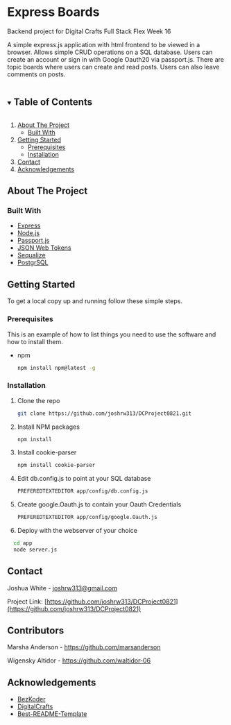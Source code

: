 <!--
*** Thanks for checking out the Best-README-Template. If you have a suggestion
*** that would make this better, please fork the repo and create a pull request
*** or simply open an issue with the tag "enhancement".
*** Thanks again! Now go create something AMAZING! :D
***
***
***
*** To avoid retyping too much info. Do a search and replace for the following:
*** joshrw313, DCProject0821, twitter_handle, email, Express Boards, project_description
-->



<!-- PROJECT SHIELDS -->
<!--
*** I'm using markdown "reference style" links for readability.
*** Reference links are enclosed in brackets [ ] instead of parentheses ( ).
*** See the bottom of this document for the declaration of the reference variables
*** for contributors-url, forks-url, etc. This is an optional, concise syntax you may use.
*** https://www.markdownguide.org/basic-syntax/#reference-style-links
-->
<h1>Express Boards</h1>

   Backend project for Digital Crafts Full Stack Flex Week 16

A simple express.js application with html frontend to be viewed in a browser. Allows simple CRUD operations on a SQL database. Users can create an account or sign in with Google Oauth20 via passport.js. There are topic boards where users can create and read posts. Users can also leave comments on posts. 
    <br />
  </p>
</p>



<!-- TABLE OF CONTENTS -->
<details open="open">
  <summary><h2 style="display: inline-block">Table of Contents</h2></summary>
  <ol>
    <li>
      <a href="#about-the-project">About The Project</a>
      <ul>
        <li><a href="#built-with">Built With</a></li>
      </ul>
    </li>
    <li>
      <a href="#getting-started">Getting Started</a>
      <ul>
        <li><a href="#prerequisites">Prerequisites</a></li>
        <li><a href="#installation">Installation</a></li>
      </ul>
    </li>
    <li><a href="#contact">Contact</a></li>
    <li><a href="#acknowledgements">Acknowledgements</a></li>
  </ol>
</details>



<!-- ABOUT THE PROJECT -->
## About The Project

### Built With

* [Express](https://expressjs.com/)
* [Node.js](https://nodejs.org/en/)
* [Passport.js](http://www.passportjs.org/)
* [JSON Web Tokens](https://jwt.io/)
* [Sequalize](https://sequelize.org/)
* [PostgrSQL](https://www.postgresql.org/)



<!-- GETTING STARTED -->
## Getting Started

To get a local copy up and running follow these simple steps.

### Prerequisites

This is an example of how to list things you need to use the software and how to install them.
* npm
  ```sh
  npm install npm@latest -g
  ```

### Installation

1. Clone the repo
   ```sh
   git clone https://github.com/joshrw313/DCProject0821.git
   ```
2. Install NPM packages
   ```sh
   npm install
   ```
3. Install cookie-parser 
   ```sh
   npm install cookie-parser
   ```
4. Edit db.config.js to point at your SQL database 
   ```sh
   PREFEREDTEXTEDITOR app/config/db.config.js 
   ```
5. Create google.Oauth.js to contain your Oauth Credentials 
   ```sh
   PREFEREDTEXTEDITOR app/config/google.Oauth.js 
   ```
6. Deploy with the webserver of your choice
```sh
  cd app
  node server.js 
```

<!-- CONTACT -->
## Contact

Joshua White - joshrw313@gmail.com

Project Link: [https://github.com/joshrw313/DCProject0821](https://github.com/joshrw313/DCProject0821)

<!-- Contributors -->
## Contributors

Marsha Anderson - https://github.com/marsanderson

Wigensky Altidor - https://github.com/waltidor-06


<!-- ACKNOWLEDGEMENTS -->
## Acknowledgements

* [BezKoder](https://www.bezkoder.com/node-js-jwt-authentication-postgresql/)
* [DigitalCrafts](https://www.digitalcrafts.com/)
* [Best-README-Template](https://github.com/othneildrew/Best-README-Template)





<!-- MARKDOWN LINKS & IMAGES -->
<!-- https://www.markdownguide.org/basic-syntax/#reference-style-links -->
[contributors-shield]: https://img.shields.io/github/contributors/joshrw313/repo.svg?style=for-the-badge
[contributors-url]: https://github.com/joshrw313/DCProject0821/graphs/contributors
[forks-shield]: https://img.shields.io/github/forks/joshrw313/repo.svg?style=for-the-badge
[forks-url]: https://github.com/joshrw313/DCProject0821/network/members
[stars-shield]: https://img.shields.io/github/stars/joshrw313/repo.svg?style=for-the-badge
[stars-url]: https://github.com/joshrw313/DCProject0821/stargazers
[issues-shield]: https://img.shields.io/github/issues/joshrw313/repo.svg?style=for-the-badge
[issues-url]: https://github.com/joshrw313/DCProject0821/issues
[license-shield]: https://img.shields.io/github/license/joshrw313/repo.svg?style=for-the-badge
[license-url]: https://github.com/joshrw313/DCProject0821/blob/master/LICENSE.txt
[linkedin-shield]: https://img.shields.io/badge/-LinkedIn-black.svg?style=for-the-badge&logo=linkedin&colorB=555
[linkedin-url]: https://linkedin.com/in/joshrw313
